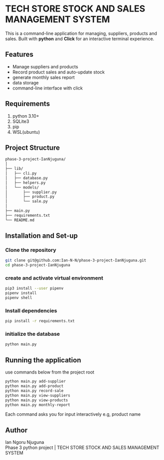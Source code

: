 # TECH STORE STOCK AND SALES MANAGEMENT SYSTEM
This is a command-line application for managing, suppliers, products and sales. Built with **python** and **Click** for an interactive terminal experience.

## Features
- Manage suppliers and products
- Record product sales and auto-update stock
- generate monthly sales report
- data storage
- command-line interface with click

## Requirements
1. python 3.10+
2. SQLite3
3. pip
4. WSL(ubuntu)

## Project Structure
```bash
phase-3-project-IanNjuguna/
│
├── lib/
│   ├── cli.py                 
│   ├── database.py            
│   ├── helpers.py             
│   └── models/
│       ├── supplier.py        
│       ├── product.py         
│       └── sale.py            
│
├── main.py                    
├── requirements.txt           
└── README.md                  
```
## Installation and Set-up
### Clone the repository
```bash
git clone git@github.com:Ian-N-N/phase-3-project-IanNjuguna.git
cd phase-3-project-IanNjuguna
```
### create and activate virtual environment
```bash
pip3 install --user pipenv
pipenv install
pipenv shell
```
### Install dependencies
```bash
pip install -r requirements.txt
```

### initialize the database
```bash
python main.py
```
## Running the application
use commands below from the project root
```bash
python main.py add-supplier
python main.py add-product
python main.py record-sale
python main.py view-suppliers
python main.py view-products
python main.py monthly-report
```
Each command asks you for input interactively e.g, product name

## Author
Ian Ngoru Njuguna<br>
Phase 3 python project | TECH STORE STOCK AND SALES MANAGEMENT SYSTEM

